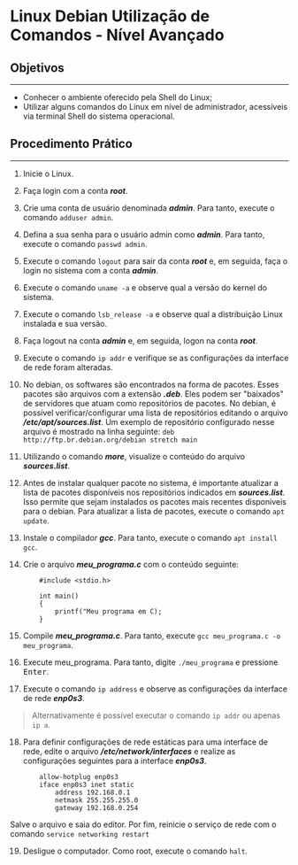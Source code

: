 # Linux Debian Utilização de Comandos - Nível Avançado

## Objetivos

---

- Conhecer o ambiente oferecido pela Shell do Linux;
- Utilizar alguns comandos do Linux em nível de administrador, acessíveis via terminal Shell do sistema operacional.

## Procedimento Prático

---

1. Inicie o Linux.

2. Faça login com a conta ***root***.

3. Crie uma conta de usuário denominada ***admin***. Para tanto, execute o comando ```adduser admin```.

4. Defina a sua senha para o usuário admin como ***admin***. Para tanto, execute o comando ```passwd admin```.

5. Execute o comando ```logout``` para sair da conta ***root*** e, em seguida, faça o login no sistema com a conta ***admin***.

6. Execute o comando ```uname -a``` e observe qual a versão do kernel do sistema.

7. Execute o comando ```lsb_release -a``` e observe qual a distribuição Linux instalada e sua versão.

8. Faça logout na conta ***admin*** e, em seguida, logon na conta ***root***.

9. Execute o comando ```ip addr``` e verifique se as configurações da interface de rede foram alteradas.

10. No debian, os softwares são encontrados na forma de pacotes. Esses pacotes são arquivos com a extensão ***.deb***. Eles podem ser "baixados" de servidores que atuam como repositórios de pacotes. No debian, é possível verificar/configurar uma lista de repositórios editando o arquivo ***/etc/apt/sources.list***.
Um exemplo de repositório configurado nesse arquivo é mostrado na linha seguinte:
```deb http://ftp.br.debian.org/debian stretch main```

11. Utilizando o comando ***more***, visualize o conteúdo do arquivo ***sources.list***.

12. Antes de instalar qualquer pacote no sistema, é importante atualizar a lista de pacotes disponíveis nos repositórios indicados em ***sources.list***. Isso permite que sejam instalados os pacotes mais recentes disponíveis para o debian. Para atualizar a lista de pacotes, execute o comando ```apt update```.

13. Instale o compilador ***gcc***. Para tanto, execute o comando ```apt install gcc```.

14. Crie o arquivo ***meu_programa.c*** com o conteúdo seguinte:

    ```
        #include <stdio.h>

        int main()
        {
            printf("Meu programa em C);
        }
    ```

15. Compile ***meu_programa.c***. Para tanto, execute ```gcc meu_programa.c -o meu_programa```.

16. Execute meu_programa. Para tanto, digite ```./meu_programa``` e pressione <kbd>Enter</kbd>.

17. Execute o comando ```ip address``` e observe as configurações da interface de rede ***enp0s3***.

> Alternativamente é possível executar o comando ```ip addr``` ou apenas ```ip a```.

18. Para definir configurações de rede estáticas para uma interface de rede, edite o arquivo ***/etc/network/interfaces*** e realize as configurações seguintes para a interface ***enp0s3***.

    ```
        allow-hotplug enp0s3
        iface enp0s3 inet static
            address 192.168.0.1
            netmask 255.255.255.0
            gateway 192.168.0.254
    ```

Salve o arquivo e saia do editor. Por fim, reinicie o serviço de rede com o comando ```service networking restart```

19. Desligue o computador. Como root, execute o comando ```halt```.